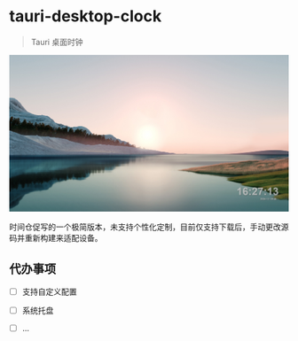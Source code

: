 # tauri-desktop-clock

> Tauri 桌面时钟

![预览图](examples/capture02.png)

时间仓促写的一个极简版本，未支持个性化定制，目前仅支持下载后，手动更改源码并重新构建来适配设备。

## 代办事项
- [ ] 支持自定义配置
- [ ] 系统托盘
- [ ] ...


